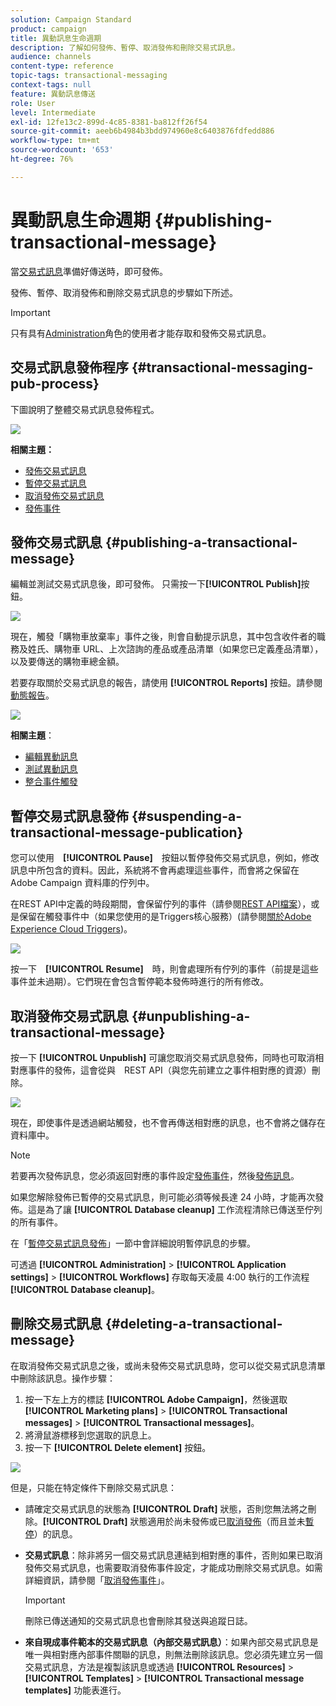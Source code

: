 ```yaml
---
solution: Campaign Standard
product: campaign
title: 異動訊息生命週期
description: 了解如何發佈、暫停、取消發佈和刪除交易式訊息。
audience: channels
content-type: reference
topic-tags: transactional-messaging
context-tags: null
feature: 異動訊息傳送
role: User
level: Intermediate
exl-id: 12fe13c2-899d-4c85-8381-ba812ff26f54
source-git-commit: aeeb6b4984b3bdd974960e8c6403876fdfedd886
workflow-type: tm+mt
source-wordcount: '653'
ht-degree: 76%

---
```


# 異動訊息生命週期 {#publishing-transactional-message}

當[交易式訊息](../../channels/using/editing-transactional-message.md)準備好傳送時，即可發佈。

發佈、暫停、取消發佈和刪除交易式訊息的步驟如下所述。

>[!IMPORTANT]
>
>只有具有[Administration](../../administration/using/users-management.md#functional-administrators)角色的使用者才能存取和發佈交易式訊息。

## 交易式訊息發佈程序 {#transactional-messaging-pub-process}

下圖說明了整體交易式訊息發佈程式。

![](assets/message-center_pub-process.png)

**相關主題：**
* [發佈交易式訊息](#publishing-a-transactional-message)
* [暫停交易式訊息](#suspending-a-transactional-message-publication)
* [取消發佈交易式訊息](#unpublishing-a-transactional-message)
* [發佈事件](../../channels/using/publishing-transactional-event.md)

<!--## Testing a transactional message {#testing-a-transactional-message}

You first need to create a specific test profile that will allow you to properly check the transactional message.

### Defining a specific test profile {#defining-specific-test-profile}

Define a test profile that will be linked to your event, which will allow you to preview your message and send a relevant proof.

1. From the transactional message dashboard, click the **[!UICONTROL Create test profile]** button.

   ![](assets/message-center_test-profile.png)

1. Specify the information to send in JSON format in the **[!UICONTROL Event data used for personalization]** section. This is the content that will be used when previewing the message and when the test profile receives the proof.

   ![](assets/message-center_event-data.png)

   >[!NOTE]
   >
   >You can also enter the information relating to the profile table. See [Enriching the event](../../channels/using/configuring-transactional-event.md#enriching-the-transactional-message-content) and [Personalizing a transactional message](../../channels/using/editing-transactional-message.md#personalizing-a-transactional-message).

1. Once created, the test profile will be pre-specified in the transactional message. Click the **[!UICONTROL Test profiles]** block of the message to check the target of your proof.

   ![](assets/message-center_5.png)

You can also create a new test profile or use one that already exists in the **[!UICONTROL Test profiles]** menu. To do this:

1. Click the **[!UICONTROL Adobe Campaign]** logo, in the top left corner, then select **[!UICONTROL Profiles & audiences]** > **[!UICONTROL Test profiles]**.
1. In the **[!UICONTROL Event]** section, select the event that you have just created. In this example, select "Cart abandonment (EVTcartAbandonment)".
1. Specify the information to send in JSON format in the **[!UICONTROL Event data]** text box.

   ![](assets/message-center_3.png)

1. Save your changes.
1. Access the message that you created and select the updated test profile.

**Related topics:**

* [Managing test profiles](../../audiences/using/managing-test-profiles.md)
* [Creating audiences](../../audiences/using/creating-audiences.md)

### Sending the proof {#sending-proof}

Once you have created one or more specific test profiles and saved your transactional message, you can send a proof to test it.

![](assets/message-center_10.png)

The steps for sending a proof are detailed in the [Sending proofs](../../sending/using/sending-proofs.md) section.-->

## 發佈交易式訊息 {#publishing-a-transactional-message}

編輯並測試交易式訊息後，即可發佈。 只需按一下&#x200B;**[!UICONTROL Publish]**&#x200B;按鈕。

![](assets/message-center_12.png)

現在，觸發「購物車放棄率」事件之後，則會自動提示訊息，其中包含收件者的職務及姓氏、購物車 URL、上次諮詢的產品或產品清單（如果您已定義產品清單），以及要傳送的購物車總金額。

若要存取關於交易式訊息的報告，請使用 **[!UICONTROL Reports]** 按鈕。請參閱[動態報告](../../reporting/using/about-dynamic-reports.md)。

![](assets/message-center_13.png)

**相關主題**：
* [編輯異動訊息](../../channels/using/editing-transactional-message.md)
* [測試異動訊息](../../channels/using/testing-transactional-message.md)
* [整合事件觸發](../../channels/using/getting-started-with-transactional-msg.md#integrate-event-trigger)

## 暫停交易式訊息發佈 {#suspending-a-transactional-message-publication}

您可以使用　**[!UICONTROL Pause]**　按鈕以暫停發佈交易式訊息，例如，修改訊息中所包含的資料。因此，系統將不會再處理這些事件，而會將之保留在 Adobe Campaign 資料庫的佇列中。

在REST API中定義的時段期間，會保留佇列的事件（請參閱[REST API檔案](../../api/using/managing-transactional-messages.md)），或是保留在觸發事件中（如果您使用的是Triggers核心服務）(請參閱[關於Adobe Experience Cloud Triggers](../../integrating/using/about-adobe-experience-cloud-triggers.md))。

![](assets/message-center_pause.png)

按一下　**[!UICONTROL Resume]**　時，則會處理所有佇列的事件（前提是這些事件並未過期）。它們現在會包含暫停範本發佈時進行的所有修改。

## 取消發佈交易式訊息 {#unpublishing-a-transactional-message}

按一下 **[!UICONTROL Unpublish]** 可讓您取消交易式訊息發佈，同時也可取消相對應事件的發佈，這會從與　REST API（與您先前建立之事件相對應的資源）刪除。

![](assets/message-center_unpublish-template.png)

現在，即使事件是透過網站觸發，也不會再傳送相對應的訊息，也不會將之儲存在資料庫中。

>[!NOTE]
>
>若要再次發佈訊息，您必須返回對應的事件設定[發佈事件](../../channels/using/publishing-transactional-event.md)，然後[發佈訊息](#publishing-a-transactional-message)。

如果您解除發佈已暫停的交易式訊息，則可能必須等候長達 24 小時，才能再次發佈。這是為了讓 **[!UICONTROL Database cleanup]** 工作流程清除已傳送至佇列的所有事件。

在「[暫停交易式訊息發佈](#suspending-a-transactional-message-publication)」一節中會詳細說明暫停訊息的步驟。

可透過 **[!UICONTROL Administration]** > **[!UICONTROL Application settings]** > **[!UICONTROL Workflows]** 存取每天凌晨 4:00 執行的工作流程 **[!UICONTROL Database cleanup]**。

## 刪除交易式訊息 {#deleting-a-transactional-message}

在取消發佈交易式訊息之後，或尚未發佈交易式訊息時，您可以從交易式訊息清單中刪除該訊息。操作步驟：

1. 按一下左上方的標誌 **[!UICONTROL Adobe Campaign]**，然後選取 **[!UICONTROL Marketing plans]** > **[!UICONTROL Transactional messages]** > **[!UICONTROL Transactional messages]**。
1. 將滑鼠游標移到您選取的訊息上。
1. 按一下 **[!UICONTROL Delete element]** 按鈕。

![](assets/message-center_delete-template.png)

但是，只能在特定條件下刪除交易式訊息：

* 請確定交易式訊息的狀態為 **[!UICONTROL Draft]** 狀態，否則您無法將之刪除。**[!UICONTROL Draft]** 狀態適用於尚未發佈或已[取消發佈](#unpublishing-a-transactional-message)（而且並未[暫停](#suspending-a-transactional-message-publication)）的訊息。

* **交易式訊息**：除非將另一個交易式訊息連結到相對應的事件，否則如果已取消發佈交易式訊息，也需要取消發佈事件設定，才能成功刪除交易式訊息。如需詳細資訊，請參閱「[取消發佈事件](../../channels/using/publishing-transactional-event.md#unpublishing-an-event)」。

   >[!IMPORTANT]
   >
   >刪除已傳送通知的交易式訊息也會刪除其發送與追蹤日誌。

* **來自現成事件範本的交易式訊息（內部交易式訊息）**：如果內部交易式訊息是唯一與相對應內部事件關聯的訊息，則無法刪除該訊息。您必須先建立另一個交易式訊息，方法是複製該訊息或透過 **[!UICONTROL Resources]** > **[!UICONTROL Templates]** > **[!UICONTROL Transactional message templates]** 功能表進行。

<!--## Monitoring transactional message delivery {#monitoring-transactional-message-delivery}

Once the message is published and your site integration is done, you can monitor the delivery.

To monitor transactional messaging, you need to access **execution deliveries**. An execution delivery is a non-actionable and non-functional technical message created once a month for each transactional message, and each time a transactional message is edited and published again.

1. To view the message delivery log, click the icon at the bottom right of the **[!UICONTROL Deployment]** block.

   ![](assets/message-center_access_logs.png)

1. Click the **[!UICONTROL Execution list]** tab.

   ![](assets/message-center_execution_tab.png)

1. Select the execution delivery of your choice.

   ![](assets/message-center_execution_delivery.png)

1. Click again the icon at the bottom right of the **[!UICONTROL Deployment]** block.

   ![](assets/message-center_execution_access_logs.png)

   For each execution delivery, you can consult the delivery logs as you would do for a standard delivery. For more on accessing and using the logs, see [Monitoring a delivery](../../sending/using/monitoring-a-delivery.md).

**Related topics**:
* [Publishing a transactional message](#publishing-a-transactional-message)
* [Integrate the event triggering](../../channels/using/getting-started-with-transactional-msg.md#integrate-event-trigger)

### Profile-based transactional message specificities {#profile-transactional-message-monitoring}

For profile-based transactional messages, you can monitor the following profile information.

Select the **[!UICONTROL Sending logs]** tab. In the **[!UICONTROL Status]** column, **[!UICONTROL Sent]** indicates that a profile has opted in.

![](assets/message-center_marketing_sending_logs.png)

Select the **[!UICONTROL Exclusions logs]** tab to view recipients who have been excluded from the message target, such as addresses on denylist.

![](assets/message-center_marketing_exclusion_logs.png)

For any profile that has opted out, the **[!UICONTROL Address on denylist]** typology rule excluded the corresponding recipient.

This rule is part of a specific typology that applies to all transactional messages based on the **[!UICONTROL Profile]** table.

![](assets/message-center_marketing_typology.png)

**Related topics**:

* [About typologies and typology rules](../../sending/using/about-typology-rules.md)
* [Monitoring a delivery](../../sending/using/monitoring-a-delivery.md)

## Transactional message retry process {#transactional-message-retry-process}

A temporarily undelivered transactional message is subject to automatic retries that are performed until the delivery expires. For more on the delivery duration, see [Validity period parameters](../../administration/using/configuring-email-channel.md#validity-period-parameters).

When a transactional message fails to be sent, there are two retry systems:

* At the transactional messaging level, a transactional message can fail before the event is assigned to an execution delivery, meaning between the event reception and the delivery preparation. See [Event processing retry process](#event-processing-retry-process).
* At the sending process level, once the event has been assigned to an execution delivery, the transactional message can fail due to a temporary error. See [Message sending retry process](#message-sending-retry-process).

The definition of **execution delivery** can be found in the [Monitoring transactional message delivery](#monitoring-transactional-message-delivery) section.

### Event processing retry process {#event-processing-retry-process}

When an event is triggered, it is assigned to an execution delivery.

If the event cannot be assigned to an execution delivery, the event processing is postponed. Retries are then performed until it is assigned to a new execution delivery.

>[!NOTE]
>
>A postponed event does not appear in the transactional message sending logs, because it is not assigned to an execution delivery yet.

For example, the event could not be assigned to an execution delivery because its content was not correct, there was an issue with access rights or branding, an error was detected on applying typology rules, etc. In this case, you can pause the message, edit it to fix the problem and publish it again. The retry system will then assign it to a new execution delivery.

### Message sending retry process {#message-sending-retry-process}

Once the event has been assigned to an execution delivery, the transactional message can fail due to a temporary error, if the recipient's mailbox is full for example. For more on this, see [Retries after a delivery temporary failure](../../sending/using/understanding-delivery-failures.md#retries-after-a-delivery-temporary-failure).

>[!NOTE]
>
>When an event is assigned to an execution delivery, it appears in the sending logs of this execution delivery, and only at this time. The failed deliveries are displayed in the **[!UICONTROL Execution list]** tab of the transactional message sending logs.

### Retry process limitations {#limitations}

**Sending logs update**

In the retry process, the sending logs of the new execution delivery are not immediately updated (the update is performed through a scheduled workflow). It means that the message could be in **[!UICONTROL Pending]** status even if the transactional event has been processed by the new execution delivery.

**Failed execution delivery**

You cannot stop an execution delivery. However, if the current execution delivery fails, a new one is created as soon as a new event is received, and all new events are processed by this new execution delivery. No new events are processed by the failed execution delivery.

If some events already assigned to an execution delivery have been postponed as part of the retry process and if that execution delivery fails, the retry system does not assign the postponed events to the new execution delivery, which means that these events are lost. Check the [delivery logs](#monitoring-transactional-message-delivery) to see the recipients that may have been impacted.-->

